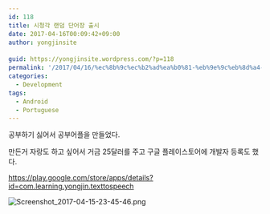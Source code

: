 ```yaml
---
id: 118
title: 시청각 랜덤 단어장 출시
date: 2017-04-16T00:09:42+09:00
author: yongjinsite

guid: https://yongjinsite.wordpress.com/?p=118
permalink: '/2017/04/16/%ec%8b%9c%ec%b2%ad%ea%b0%81-%eb%9e%9c%eb%8d%a4-%eb%8b%a8%ec%96%b4%ec%9e%a5-%ec%b6%9c%ec%8b%9c/'
categories:
  - Development
tags:
  - Android
  - Portuguese
---
```

공부하기 싫어서 공부어플을 만들었다.

만든거 자랑도 하고 싶어서 거금 25달러를 주고 구글 플레이스토어에 개발자 등록도 했다.

https://play.google.com/store/apps/details?id=com.learning.yongjin.texttospeech

<img class="alignnone size-full wp-image-121" src="https://raw.githubusercontent.com/16Yongjin/16Yongjin.github.io/master/wp-content/uploads/2017/04/screenshot_2017-04-15-23-45-46.png" alt="Screenshot_2017-04-15-23-45-46.png" width="720" height="1280" srcset="https://raw.githubusercontent.com/16Yongjin/16Yongjin.github.io/master/wp-content/uploads/2017/04/screenshot_2017-04-15-23-45-46.png 720w, https://raw.githubusercontent.com/16Yongjin/16Yongjin.github.io/master/wp-content/uploads/2017/04/screenshot_2017-04-15-23-45-46-169x300.png 169w, https://raw.githubusercontent.com/16Yongjin/16Yongjin.github.io/master/wp-content/uploads/2017/04/screenshot_2017-04-15-23-45-46-576x1024.png 576w" sizes="(max-width: 720px) 100vw, 720px" /> 

&nbsp;